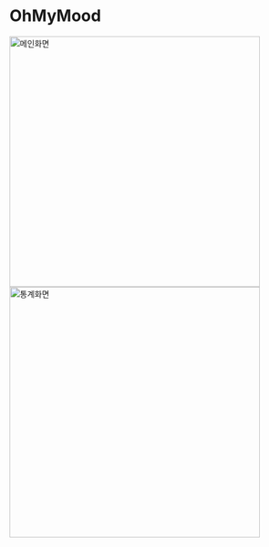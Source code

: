 # OhMyMood
<img width="439" alt="메인화면" src="https://github.com/ha-ny/OhMyMood/assets/130643750/5f54b1f0-3ed1-4eb1-90f7-6ce6619e04fa">
<img width="439" alt="통계화면" src="https://github.com/ha-ny/OhMyMood/assets/130643750/851dd9fa-637c-4d3b-a0ac-b4cbec609a1e">
